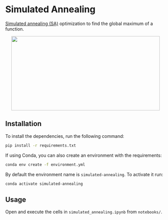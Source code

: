# Simulated Annealing

[Simulated annealing (SA)](https://en.wikipedia.org/wiki/Simulated_annealing) optimization to find the global maximum of a function.

<p align="center">
    <img width="466" height="233" src="images/examples.gif">
</p>


## Installation
To install the dependencies, run the following command:

```bash
pip install -r requirements.txt
```

If using Conda, you can also create an environment with the requirements:

```bash
conda env create -f environment.yml
```

By default the environment name is `simulated-annealing`. To activate it run:

```bash
conda activate simulated-annealing
```


## Usage
Open and execute the cells in `simulated_annealing.ipynb` from `notebooks/`. 
